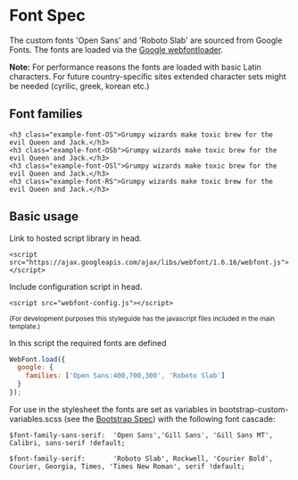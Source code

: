 <link rel="stylesheet" href="css/example.css">

# Font Spec

The custom fonts 'Open Sans' and 'Roboto Slab' are sourced from Google Fonts.
The fonts are loaded via the [Google webfontloader](https://github.com/typekit/webfontloader).

<b>Note:</b>
For performance reasons the fonts are loaded with basic Latin characters. For future country-specific sites extended character sets might be needed (cyrilic, greek, korean etc.)



## Font families
```example
<h3 class="example-font-OS">Grumpy wizards make toxic brew for the evil Queen and Jack.</h3>
<h3 class="example-font-OSb">Grumpy wizards make toxic brew for the evil Queen and Jack.</h3>
<h3 class="example-font-OSl">Grumpy wizards make toxic brew for the evil Queen and Jack.</h3>
<h3 class="example-font-RS">Grumpy wizards make toxic brew for the evil Queen and Jack.</h3>
```

## Basic usage
Link to hosted script library in head.
```
<script src="https://ajax.googleapis.com/ajax/libs/webfont/1.6.16/webfont.js"></script>
```
Include configuration script in head.
```
<script src="webfont-config.js"></script>
```
<sup>(For development purposes this styleguide has the javascript files included in the main template.)</sup>

In this script the required fonts are defined

```javascript
WebFont.load({
  google: {
    families: ['Open Sans:400,700,300', 'Roboto Slab']
  }
});
```

For use in the stylesheet the fonts are set as variables in bootstrap-custom-variables.scss (see the [Bootstrap Spec](/specs/00-Utilities/bootstrap/)) with the following font cascade:

```pre
$font-family-sans-serif:  'Open Sans','Gill Sans', 'Gill Sans MT', Calibri, sans-serif !default;

$font-family-serif:       'Roboto Slab', Rockwell, 'Courier Bold', Courier, Georgia, Times, 'Times New Roman', serif !default;
```
